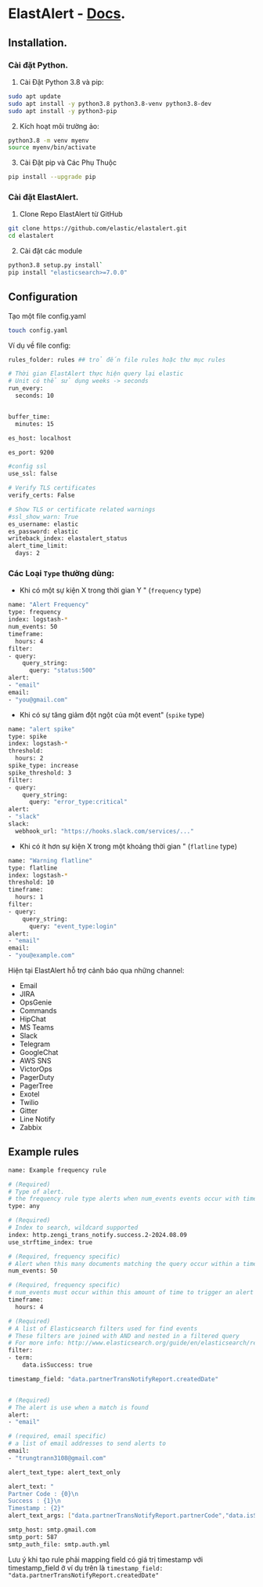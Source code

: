 # ElastAlert - [Docs](http://elastalert.readthedocs.org).
## Installation.

### Cài đặt Python.
 1. Cài Đặt Python 3.8 và pip:
```bash
sudo apt update
sudo apt install -y python3.8 python3.8-venv python3.8-dev
sudo apt install -y python3-pip
```
2. Kích hoạt môi trường ảo:
```bash
python3.8 -m venv myenv
source myenv/bin/activate
```
3. Cài Đặt pip và Các Phụ Thuộc
```bash 
pip install --upgrade pip
```

### Cài đặt ElastAlert.
1. Clone Repo ElastAlert từ GitHub
```bash
git clone https://github.com/elastic/elastalert.git
cd elastalert
```
2. Cài đặt các module
```bash 
python3.8 setup.py install`
pip install "elasticsearch>=7.0.0"
```
## Configuration
Tạo một file config.yaml
```bash
touch config.yaml
```
Ví dụ về file config:
```bash
rules_folder: rules ## trỏ đến file rules hoặc thư mục rules

# Thời gian ElastAlert thực hiện query lại elastic
# Unit có thể sử dụng weeks -> seconds
run_every:
  seconds: 10


buffer_time:
  minutes: 15

es_host: localhost

es_port: 9200

#config ssl
use_ssl: false

# Verify TLS certificates
verify_certs: False

# Show TLS or certificate related warnings
#ssl_show_warn: True
es_username: elastic
es_password: elastic
writeback_index: elastalert_status
alert_time_limit:
  days: 2

```
### Các Loại `Type` thường dùng:

- Khi có một sự kiện X trong thời gian Y " (``frequency`` type)
```bash
name: "Alert Frequency"
type: frequency
index: logstash-*
num_events: 50
timeframe:
  hours: 4
filter:
- query:
    query_string:
      query: "status:500"
alert:
- "email"
email:
- "you@gmail.com"
```

- Khi có sự tăng giảm đột ngột của một event" (``spike`` type)
```bash
name: "alert spike"
type: spike
index: logstash-*
threshold:
  hours: 2
spike_type: increase
spike_threshold: 3
filter:
- query:
    query_string:
      query: "error_type:critical"
alert:
- "slack"
slack:
  webhook_url: "https://hooks.slack.com/services/..."
```
- Khi có ít hơn sự kiện X trong một khoảng thời gian " (``flatline`` type)
```bash
name: "Warning flatline"
type: flatline
index: logstash-*
threshold: 10
timeframe:
  hours: 1
filter:
- query:
    query_string:
      query: "event_type:login"
alert:
- "email"
email:
- "you@example.com"

```


Hiện tại ElastAlert hỗ trợ cảnh báo qua những channel:

- Email
- JIRA
- OpsGenie
- Commands
- HipChat
- MS Teams
- Slack
- Telegram
- GoogleChat
- AWS SNS
- VictorOps
- PagerDuty
- PagerTree
- Exotel
- Twilio
- Gitter
- Line Notify
- Zabbix


## Example rules

```bash
name: Example frequency rule

# (Required)
# Type of alert.
# the frequency rule type alerts when num_events events occur with timeframe time
type: any

# (Required)
# Index to search, wildcard supported
index: http.zengi_trans_notify.success.2-2024.08.09
use_strftime_index: true

# (Required, frequency specific)
# Alert when this many documents matching the query occur within a timeframe
num_events: 50

# (Required, frequency specific)
# num_events must occur within this amount of time to trigger an alert
timeframe:
  hours: 4

# (Required)
# A list of Elasticsearch filters used for find events
# These filters are joined with AND and nested in a filtered query
# For more info: http://www.elasticsearch.org/guide/en/elasticsearch/reference/current/query-dsl.html
filter:
- term:
    data.isSuccess: true

timestamp_field: "data.partnerTransNotifyReport.createdDate"


# (Required)
# The alert is use when a match is found
alert:
- "email"

# (required, email specific)
# a list of email addresses to send alerts to
email:
- "trungtrann3108@gmail.com"

alert_text_type: alert_text_only

alert_text: "
Partner Code : {0}\n
Success : {1}\n
Timestamp : {2}"
alert_text_args: ["data.partnerTransNotifyReport.partnerCode","data.isSuccess","data.partnerTransNotifyReport.createdDate"]

smtp_host: smtp.gmail.com
smtp_port: 587
smtp_auth_file: smtp.auth.yml

```

Lưu ý khi tạo rule phải mapping field có giá trị timestamp với timestamp_field ở ví dụ trên là `timestamp_field: "data.partnerTransNotifyReport.createdDate"`